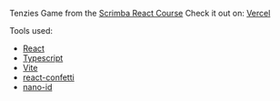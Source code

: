 Tenzies Game from the [Scrimba React Course](https://scrimba.com/learn/learnreact)
Check it out on:
[Vercel](https://tenzies-tawny.vercel.app/)


Tools used:

- [React](https://reactjs.org/)
- [Typescript](https://www.typescriptlang.org/)
- [Vite](https://vitejs.dev/)
- [react-confetti](https://github.com/alampros/react-confetti)
- [nano-id](https://github.com/ai/nanoid)
